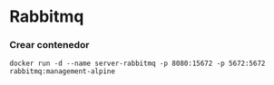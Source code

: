 # Rabbitmq

### Crear contenedor

```
docker run -d --name server-rabbitmq -p 8080:15672 -p 5672:5672 rabbitmq:management-alpine
```
